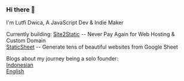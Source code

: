 
### Hi there 👋
I'm Lutfi Dwica, A JavaScript Dev & Indie Maker

Currently building:
[Site2Static](https://site2static.com) -- Never Pay Again for Web Hosting & Custom Domain  
[StaticSheet](https://staticsheet.com) -- Generate tens of beautiful websites from Google Sheet  

Blogs about my journey being a solo founder:  
[Indonesian](https://indo.substack.com)  
[English](https://solo.substack.com)  
